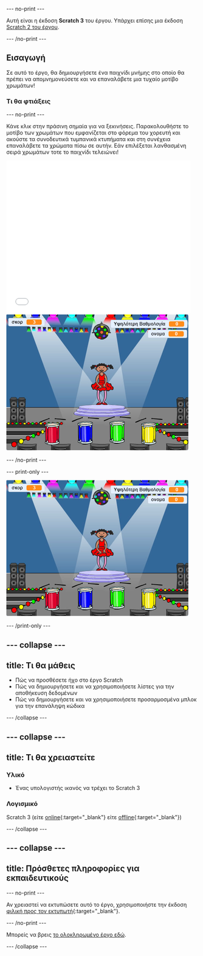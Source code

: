 --- no-print ---

Αυτή είναι η έκδοση **Scratch 3** του έργου. Υπάρχει επίσης μια έκδοση [Scratch 2 του έργου](https://projects.raspberrypi.org/en/projects/memory-scratch2).

--- /no-print ---

## Εισαγωγή

Σε αυτό το έργο, θα δημιουργήσετε ένα παιχνίδι μνήμης στο οποίο θα πρέπει να απομνημονεύσετε και να επαναλάβετε μια τυχαίο μοτίβο χρωμάτων!

### Τι θα φτιάξεις

--- no-print ---

Κάνε κλικ στην πράσινη σημαία για να ξεκινήσεις. Παρακολουθήστε το μοτίβο των χρωμάτων που εμφανίζεται στο φόρεμα του χορευτή και ακούστε τα συνοδευτικά τυμπανικά κτυπήματα και στη συνέχεια επαναλάβετε τα χρώματα πίσω σε αυτήν. Εάν επιλέξεται λανθασμένη σειρά χρωμάτων τοτε το παιχνίδι τελειώνει!

<div class="scratch-preview">
  <iframe allowtransparency="true" width="485" height="402" src="//scratch.mit.edu/projects/embed/394553166/?autostart=false" frameborder="0" allowfullscreen scrolling="no" mark="crwd-mark"></iframe> <img src="images/screenshot.png" />
</div>

--- /no-print ---

--- print-only ---

![screenshot του τελικού παιχνιδιού](images/screenshot.png)

--- /print-only ---

--- collapse ---
---
title: Τι θα μάθεις
---
+ Πώς να προσθέσετε ήχο στο έργο Scratch
+ Πώς να δημιουργήσετε και να χρησιμοποιήσετε λίστες για την αποθήκευση δεδομένων
+ Πώς να δημιουργήσετε και να χρησιμοποιήσετε προσαρμοσμένα μπλοκ για την επανάληψη κώδικα

--- /collapse ---

--- collapse ---
---
title: Τι θα χρειαστείτε
---
### Υλικό

+ Ένας υπολογιστής ικανός να τρέχει το Scratch 3

### Λογισμικό

Scratch 3 (είτε [online](https://rpf.io/scratchon){:target="_blank"} είτε [offline](https://rpf.io/scratchoff){:target="_blank"})

--- /collapse ---

--- collapse ---
---
title: Πρόσθετες πληροφορίες για εκπαιδευτικούς
---
--- no-print ---

Αν χρειαστεί να εκτυπώσετε αυτό το έργο, χρησιμοποιήστε την έκδοση [φιλική προς τον εκτυπωτή](https://projects.raspberrypi.org/el-GR/projects/memory/print){:target="_blank"}.

--- /no-print ---

Μπορείς να βρεις [το ολοκληρωμένο έργο εδώ](https://rpf.io/p/el-GR/memory-get).

--- /collapse ---